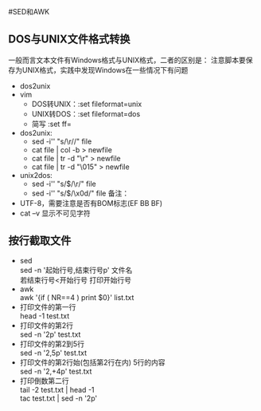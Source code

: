 #SED和AWK

## DOS与UNIX文件格式转换

一般而言文本文件有Windows格式与UNIX格式，二者的区别是：
注意脚本要保存为UNIX格式，实践中发现Windows在一些情况下有问题
   * dos2unix
   * vim 
      * DOS转UNIX：:set fileformat=unix
      * UNIX转DOS：:set fileformat=dos
      * 简写 :set ff=
   * dos2unix: 
      * sed -i'' "s/\r//" file 
      * cat file | col -b > newfile 
      * cat file | tr -d "\r" > newfile 
      * cat file | tr -d "\015" > newfile 
   * unix2dos: 
     * sed -i'' "s/$/\r/" file 
     * sed -i'' "s/$/\x0d/" file
备注：
   * UTF-8，需要注意是否有BOM标志(EF BB BF)
   * cat –v 显示不可见字符

## 按行截取文件
   * sed   
   sed -n '起始行号,结束行号p' 文件名   
   若结束行号<开始行号 打印开始行号
   * awk   
   awk '{if ( NR==4 ) print $0}' list.txt
   * 打印文件的第一行  
   head -1 test.txt
   * 打印文件的第2行  
   sed -n '2p' test.txt
   * 打印文件的第2到5行  
   sed -n '2,5p' test.txt
   * 打印文件的第2行始(包括第2行在内) 5行的内容  
   sed -n '2,+4p' test.txt
   * 打印倒数第二行  
   tail -2 test.txt | head -1  
   tac test.txt | sed -n '2p'  

